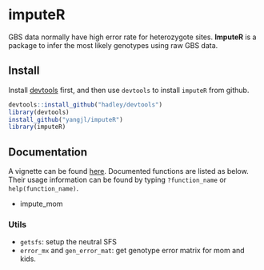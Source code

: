 # imputeR

GBS data normally have high error rate for heterozygote sites.
**ImputeR** is a package to infer the most likely genotypes using raw GBS data.

## Install

Install [devtools](https://github.com/hadley/devtools) first, and then use `devtools` to install `imputeR` from github.

```R
devtools::install_github("hadley/devtools")
library(devtools)
install_github("yangjl/imputeR")
library(imputeR)
```

## Documentation

A vignette can be found [here](https://github.com/yangjl/imputeR/blob/master/vignettes/imputeR-vignette.pdf).
Documented functions are listed as below. Their usage information can be found by typing `?function_name` or `help(function_name)`.

 - impute_mom


### Utils
 - `getsfs`: setup the neutral SFS
 - `error_mx` and `gen_error_mat`: get genotype error matrix for mom and kids.


